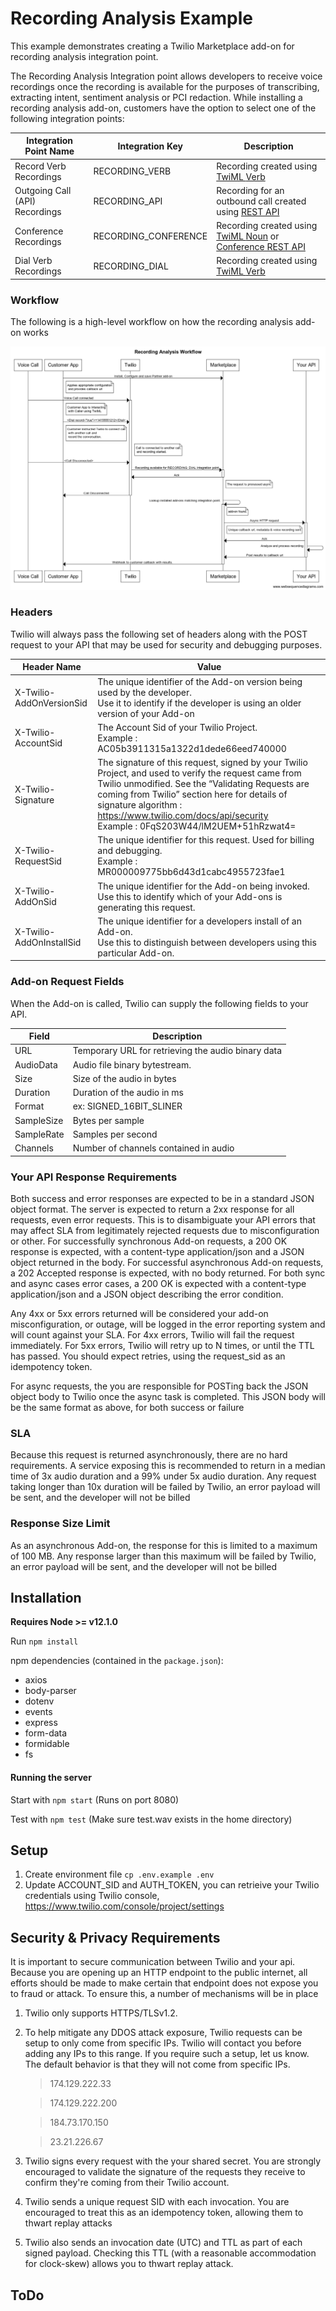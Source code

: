 # Recording Analysis Example

This example demonstrates creating a Twilio Marketplace add-on for recording analysis integration point. 

The Recording Analysis Integration point allows developers to receive voice recordings once the recording is available for the purposes of transcribing, extracting intent, sentiment analysis or PCI redaction. While installing a recording analysis add-on, customers have the option to select one of the following integration points:

| Integration Point Name         | Integration Key      | Description                                                                                                                                                                                                                       |
|--------------------------------|----------------------|-----------------------------------------------------------------------------------------------------------------------------------------------------------------------------------------------------------------------------------|
| Record Verb Recordings         | RECORDING_VERB       | Recording created using [TwiML <Record> Verb](https://www.twilio.com/docs/voice/twiml/record)                                                                                                                                     |
| Outgoing Call (API) Recordings | RECORDING_API        | Recording for an outbound call created using [REST API](https://www.twilio.com/docs/voice/api/call-resource#create-a-call-resource)                                                                                               |
| Conference Recordings          | RECORDING_CONFERENCE | Recording created using [TwiML <Conference> Noun](https://www.twilio.com/docs/voice/twiml/conference#record) or [Conference REST API](https://www.twilio.com/docs/voice/api/conference-participant-resource#create-a-participant) |
| Dial Verb Recordings           | RECORDING_DIAL       | Recording created using [TwiML <Dial> Verb](https://www.twilio.com/docs/voice/twiml/dial#record)                                                                                                                                  |

### Workflow

The following is a high-level workflow on how the recording analysis add-on works

![Recording Analysis Workflow](./Recording_Analysis_Workflow.png)

### Headers

Twilio will always pass the following set of headers along with the POST request to your API that may be used for security and debugging purposes.

| Header Name | Value |
|---|---|
| X-Twilio-AddOnVersionSid | The unique identifier of the Add-on version being used by the developer. <br>Use it to identify if the developer is using an older version of your Add-on  |
| X-Twilio-AccountSid | The Account Sid of your Twilio Project. <br>Example : AC05b3911315a1322d1dede66eed740000 |
| X-Twilio-Signature | The signature of this request, signed by your Twilio Project, and used to verify the request came from Twilio unmodified. See the “Validating Requests are coming from Twilio” section here for details of signature algorithm : https://www.twilio.com/docs/api/security <br>Example : 0FqS203W44/lM2UEM+51hRzwat4= |
| X-Twilio-RequestSid | The unique identifier for this request.  Used for billing and debugging. <br>Example : MR000009775bb6d43d1cabc4955723fae1 |
| X-Twilio-AddOnSid | The unique identifier for the Add-on being invoked.<br>Use this to identify which of your Add-ons is generating this request. |
| X-Twilio-AddOnInstallSid | The unique identifier for a developers install of an Add-on.<br>Use this to distinguish between developers using this particular Add-on. |

### Add-on Request Fields

When the Add-on is called, Twilio can supply the following fields to your API.

| Field      | Description                                        |
|------------|----------------------------------------------------|
| URL        | Temporary URL for retrieving the audio binary data |
| AudioData  | Audio file binary bytestream.                      |
| Size       | Size of the audio in bytes                         |
| Duration   | Duration of the audio in ms                        |
| Format     | ex: SIGNED_16BIT_SLINER                            |
| SampleSize | Bytes per sample                                   |
| SampleRate | Samples per second                                 |
| Channels   | Number of channels contained in audio              |


### Your API Response Requirements

Both success and error responses are expected to be in a standard JSON object format.  The server is expected to return a 2xx response for all requests, even error requests. This is to disambiguate your API errors that may affect SLA from legitimately rejected requests due to misconfiguration or other.  For successfully synchronous Add-on requests, a 200 OK response is expected, with a content-type application/json and a JSON object returned in the body.  For successful asynchronous Add-on requests, a 202 Accepted response is expected, with no body returned.  For both sync and async cases error cases, a 200 OK is expected with a content-type application/json and a JSON object describing the error condition.  

Any 4xx or 5xx errors returned will be considered your add-on misconfiguration, or outage, will be logged in the error reporting system and will count against your SLA.  For 4xx errors, Twilio will fail the request immediately.  For 5xx errors, Twilio will retry up to N times, or until the TTL has passed. You should expect retries, using the request_sid as an idempotency token.

For async requests, the you are responsible for POSTing back the JSON object body to Twilio once the async task is completed.  This JSON body will be the same format as above, for both success or failure

### SLA

Because this request is returned asynchronously, there are no hard requirements.  A service exposing this is recommended to return in a median time of 3x audio duration and a 99% under 5x audio duration.  Any request taking longer than 10x duration will be failed by Twilio, an error payload will be sent, and the developer will not be billed

### Response Size Limit

As an asynchronous Add-on, the response for this is limited to a maximum of 100 MB. Any response larger than this maximum will be failed by Twilio, an error payload will be sent, and the developer will not be billed


## Installation

**Requires Node >= v12.1.0**

Run `npm install`

npm dependencies (contained in the `package.json`):

* axios
* body-parser
* dotenv
* events
* express
* form-data
* formidable
* fs

#### Running the server

Start with `npm start` (Runs on port 8080)

Test with `npm test` (Make sure test.wav exists in the home directory)

## Setup

1. Create environment file `cp .env.example .env`
2. Update ACCOUNT_SID and AUTH_TOKEN, you can retrieive your Twilio credentials using Twilio console, https://www.twilio.com/console/project/settings


## Security & Privacy Requirements

It is important to secure communication between Twilio and your api. Because you are opening up an HTTP endpoint to the public internet, all efforts should be made to make certain that endpoint does not expose you to fraud or attack. To ensure this, a number of mechanisms will be in place

1. Twilio only supports HTTPS/TLSv1.2.
2. To help mitigate any DDOS attack exposure, Twilio requests can be setup to only come from specific IPs. Twilio will contact you before adding any IPs to this range. If you require such a setup, let us know. The default behavior is that they will not come from specific IPs.

	>174.129.222.33

	>174.129.222.200

	>184.73.170.150

	>23.21.226.67

3. Twilio signs every request with the your shared secret. You are strongly encouraged to validate the signature of the requests they receive to confirm they're coming from their Twilio account.
4. Twilio sends a unique request SID with each invocation. You are encouraged to treat this as an idempotency token, allowing them to thwart replay attacks
5. Twilio also sends an invocation date (UTC) and TTL as part of each signed payload.  Checking this TTL (with a reasonable accommodation for clock-skew) allows you to thwart replay attack.

## ToDo

